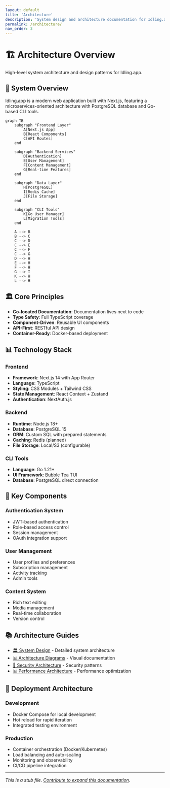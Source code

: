 ```yaml
---
layout: default
title: 'Architecture'
description: 'System design and architecture documentation for Idling.app'
permalink: /architecture/
nav_order: 3
---
```


# 🏗️ Architecture Overview

High-level system architecture and design patterns for Idling.app.

## 🎯 System Overview

Idling.app is a modern web application built with Next.js, featuring a microservices-oriented architecture with PostgreSQL database and Go-based CLI tools.

```mermaid
graph TB
    subgraph "Frontend Layer"
        A[Next.js App]
        B[React Components]
        C[API Routes]
    end

    subgraph "Backend Services"
        D[Authentication]
        E[User Management]
        F[Content Management]
        G[Real-time Features]
    end

    subgraph "Data Layer"
        H[PostgreSQL]
        I[Redis Cache]
        J[File Storage]
    end

    subgraph "CLI Tools"
        K[Go User Manager]
        L[Migration Tools]
    end

    A --> B
    B --> C
    C --> D
    C --> E
    C --> F
    C --> G
    D --> H
    E --> H
    F --> H
    G --> I
    K --> H
    L --> H
```

## 🏛️ Core Principles

- **Co-located Documentation**: Documentation lives next to code
- **Type Safety**: Full TypeScript coverage
- **Component-Driven**: Reusable UI components
- **API-First**: RESTful API design
- **Container-Ready**: Docker-based deployment

## 📊 Technology Stack

### Frontend

- **Framework**: Next.js 14 with App Router
- **Language**: TypeScript
- **Styling**: CSS Modules + Tailwind CSS
- **State Management**: React Context + Zustand
- **Authentication**: NextAuth.js

### Backend

- **Runtime**: Node.js 18+
- **Database**: PostgreSQL 15
- **ORM**: Custom SQL with prepared statements
- **Caching**: Redis (planned)
- **File Storage**: Local/S3 (configurable)

### CLI Tools

- **Language**: Go 1.21+
- **UI Framework**: Bubble Tea TUI
- **Database**: PostgreSQL direct connection

## 🔧 Key Components

### Authentication System

- JWT-based authentication
- Role-based access control
- Session management
- OAuth integration support

### User Management

- User profiles and preferences
- Subscription management
- Activity tracking
- Admin tools

### Content System

- Rich text editing
- Media management
- Real-time collaboration
- Version control

## 📚 Architecture Guides

- [🏛️ System Design](/architecture/system/) - Detailed system architecture
- [📊 Architecture Diagrams](/diagrams/) - Visual documentation
- [🔐 Security Architecture](/architecture/security/) - Security patterns
- [📊 Performance Architecture](/architecture/performance/) - Performance optimization

## 🚀 Deployment Architecture

### Development

- Docker Compose for local development
- Hot reload for rapid iteration
- Integrated testing environment

### Production

- Container orchestration (Docker/Kubernetes)
- Load balancing and auto-scaling
- Monitoring and observability
- CI/CD pipeline integration

---

_This is a stub file. [Contribute to expand this documentation](/community/contributing/)._
